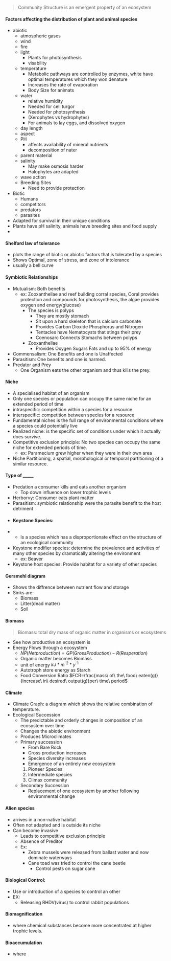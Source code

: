 > Community Structure is an emergent property of an ecosystem
####  Factors affecting the distribution of plant and animal species
 - abiotic
	 - atmospheric gases
	 - wind
	 - fire
	 - light 
		 - Plants for photosynthesis
		 - visability
	 - temperature
		 - Metabolic pathways are controlled by enzymes, white have optimal temperatures which they won denature
		 - Increases the rate of evaporation
		 - Body Size for animats
	 - water
		 - relative humidity
		 - Needed for cell turgor
		 - Needed for photosynthesis
		 - (Xerophytes vs hydrophytes)
		 - For animals to lay eggs, and dissolved oxygen
	 - day length
	 - aspect
	 - PH
		 - affects availability of mineral nutrients
		 - decomposition of nater
	 - parent material
	 - salinity
		 - May make osmosis harder
		 - Halophytes are adapted
	 - wave action
	 - Breeding Sites
		 - Need to provide protection
 - Biotic
	 - Humans
	 - competitors
	 - predators
	 - parasites
 - Adapted for survival in their unique conditions
 - Plants have pH salinity, animals have breeding sites and food supply
 - 
#### Shelford law of tolerance
 - plots the range of biotic or abiotic factors that is tolerated by a species
 - Shows Optimal, zone of stress, and zone of intolerance
 - usually a bell curve
#### Symbiotic Relationships
 - Mutualism: Both benefits
	 - ex: Zooxanthellae and reef building corral species, Coral provides protection and compounds for photosynthesis, the algae provides oxygen and energy(glucose)
		 - The species is polyps
			 - They are mostly stomach
			 - Sit upon a hard skeleton that is calcium carbonate
			 - Provides Carbon Dioxide Phosphorus and Nitrogen
			 - Tentacles have Nematocysts that stings their prey
			 - Coenosarc Connects Stomachs between polyps
		 - Zooxanthellae
			 - Provides Oxygen Sugars Fats and up to 95% of energy
 - Commensalism: One Benefits and one is Unaffected
 - Parasitism: One benefits and one is harmed.
 - Predator and Prey
	 - One Organism eats the other organism and thus kills the prey.
 #### Niche
  - A specialised habitat of an organism
  - Only one species or population can occupy the same niche for an extended period of time
  - intraspecific: competition within a species for a resource
  - interspecific: competition between species for a resource
  - Fundamental niches is the full range of environmental conditions where a species could potentially live
  - Realized niche: is the specific set of conditions under which it actually does survive.
  - Competitive exclusion principle: No two species can occupy the same niche for extended periods of time.
	  - ex: Paramecium grew higher when they were in their own area
  - Niche Partitioning, a spatial, morphological or temporal partitioning of a similar resource.
 #### Type of _____
  - Predation a consumer kills and eats another organism
	  - Top down influence on lower trophic levels
  - Herborvy: Consumer eats plant matter
  - Parasitism: symbiotic relationship were the parasite benefit to the host detriment
- #### Keystone Species:
-  - Is a species which has a disproportionate effect on the structure of an ecological community
- Keystone modifier species: determine the prevalence and activities of many other species by dramatically altering the environment
	- ex: Beaver
- Keystone host species: Provide habitat for a variety of other species
#### Gersmehl diagram
 - Shows the diffrence between nutrient flow and storage
 - Sinks are:
	 - Biomass
	 - Litter(dead matter)
	 - Soil
#### Biomass
 > Biomass: total dry mass of organic matter in organisms or ecosystems
 - See how productive an ecosystem is
 - Energy Flows through a ecosystem
	 - $NP(Net production)=GP(Gross Production)-R(Resperation)$
	 - Organic matter becomes Biomass
	 - unit of energy $kJ*m^{⁻2}*y^{⁻1}$
	 - Autotroph store energy as Starch
	 - Food Conversion Ratio $FCR=\frac{mass\ of\ the\ food\ eaten(g)}{increase\ in\ desired\ output(g)}per\ time\ period$
#### Climate
 - Climate Graph: a diagram which shows the relative combination of temperature.
 - Ecological Succession
	 - The predictable and orderly changes in composition of an ecosystem over time
	 - Changes the abiotic environment
	 - Produces Microclimates
	 - Primary succession
		 - From Bare Rock
		 - Gross production increases
		 - Species diversity increases
		 - Emergence of an entirely new ecosystem
		 1. Pioneer Species
		 2. Intermediate species
		 3. Climax community
	 - Secondary Succession
		 - Replacement of one ecosystem by another following environmental change

#### Alien species
 - arrives in a non-native habitat
 - Often not adapted and is outside its niche
 - Can become invasive
	 - Leads to competitive exclusion principle
	 - Absence of Preditor
	 - Ex:
		 - Zebra mussels were released from ballast water and now dominate waterways
		 - Cane toad was tried to control the cane beetle
			 - Control pests on sugar cane
#### Biological Control:
 - Use or introduction of a species to control an other
 - EX:
	 - Releasing RHDV(virus) to control rabbit populations
#### Biomagnification
 - where chemical substances become more concentrated at higher trophic levels.
#### Bioaccumulation
 - where
<!--stackedit_data:
eyJoaXN0b3J5IjpbMTY1NTY2MDI4NiwtMTI1NjcwNzEyMywtMT
M3MDU2ODM4MiwzNjgzODIwNTEsLTE5MzM2NDE3MzEsLTExMzE2
OTE1MDAsLTE0MzM2NjgxMzksOTc2NzY3ODMzLDYzNTQzNzI5OS
wtNTE5MTUwOTUyLC00NTUzODMzNTQsMTUxMjM5OTU0Myw0MDMw
ODQ2NCwtMTU5MDI3MTA1NSw0MTk1MzYyMzksLTE4NzY0MDk2OD
AsLTIwOTcyMzY1OTUsMzI1MzE3MTkxLC0xNDgxMDMxNDUsLTM5
MzQ2MDg5MV19
-->
